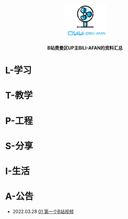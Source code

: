 <h1 align="center">
   <img src="./pics/logo.png" height="100">
    <br>
</h1>


<p align="center">
    <strong>B站费曼区UP主BILI-AFAN的资料汇总</strong>
</p>

# L-学习

# T-教学

# P-工程

# S-分享

# I-生活

# A-公告

- 2022.03.28  [01 第一个B站视频](https://www.bilibili.com/video/BV1j3411W7z5)


